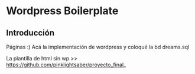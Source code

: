 # Wordpress Boilerplate

## Introducción
Páginas :)
Acá la implementación de wordpress y coloqué la bd dreams.sql

La plantilla de html sin wp >> https://github.com/pinklightsaber/proyecto_final_

